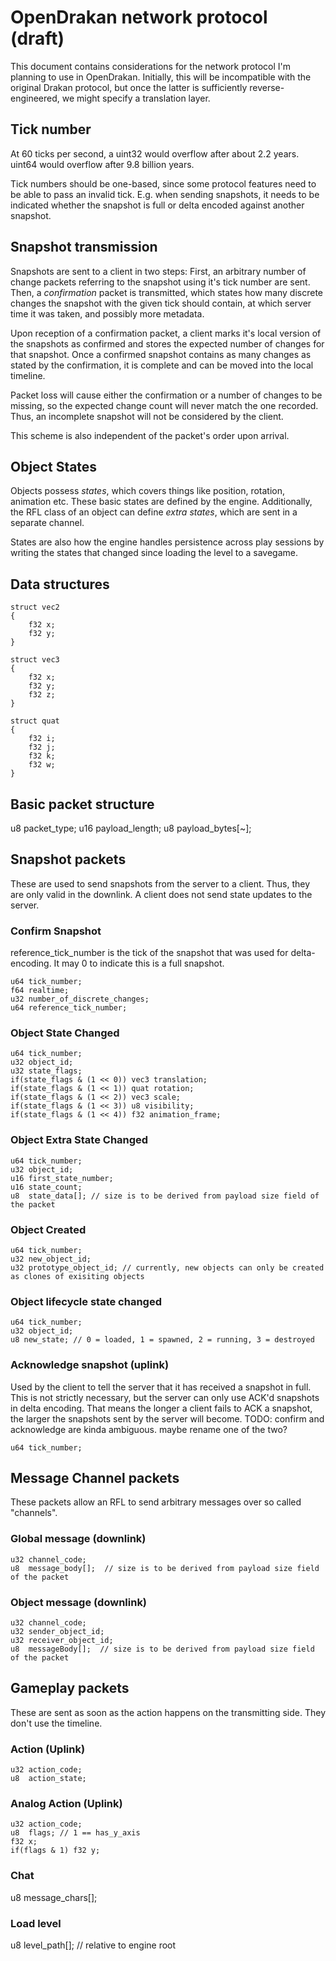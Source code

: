 
OpenDrakan network protocol (draft)
===================================

This document contains considerations for the network protocol I'm planning to
use in OpenDrakan. Initially, this will be incompatible with the original Drakan
protocol, but once the latter is sufficiently reverse-engineered, we might
specify a translation layer.

Tick number
-----------
At 60 ticks per second, a uint32 would overflow after about 2.2 years. uint64
would overflow after 9.8 billion years.

Tick numbers should be one-based, since some protocol features need to be able
to pass an invalid tick. E.g. when sending snapshots, it needs to be indicated
whether the snapshot is full or delta encoded against another snapshot.

Snapshot transmission
---------------------
Snapshots are sent to a client in two steps: First, an arbitrary number of
change packets referring to the snapshot using it's tick number are sent. Then,
a *confirmation* packet is transmitted, which states how many discrete changes
the snapshot with the given tick should contain, at which server time it was
taken, and possibly more metadata.

Upon reception of a confirmation packet, a client marks it's local version of
the snapshots as confirmed and stores the expected number of changes for that
snapshot. Once a confirmed snapshot contains as many changes as stated by the
confirmation, it is complete and can be moved into the local timeline.

Packet loss will cause either the confirmation or a number of changes to be
missing, so the expected change count will never match the one recorded. Thus,
an incomplete snapshot will not be considered by the client.

This scheme is also independent of the packet's order upon arrival.

Object States
-------------
Objects possess *states*, which covers things like position, rotation, animation
etc. These basic states are defined by the engine. Additionally, the RFL class
of an object can define *extra states*, which are sent in a separate channel.

States are also how the engine handles persistence across play sessions by
writing the states that changed since loading the level to a savegame.

Data structures
---------------
```
struct vec2
{
    f32 x;
    f32 y;
}

struct vec3
{
    f32 x;
    f32 y;
    f32 z;
}

struct quat
{
    f32 i;
    f32 j;
    f32 k;
    f32 w;
}
```

Basic packet structure
----------------------
u8 packet_type;
u16 payload_length;
u8 payload_bytes[~];

Snapshot packets
----------------
These are used to send snapshots from the server to a client. Thus, they are
only valid in the downlink. A client does not send state updates to the server.

### Confirm Snapshot
reference_tick_number is the tick of the snapshot that was used for delta-
encoding. It may 0 to indicate this is a full snapshot.
```
u64 tick_number;
f64 realtime;
u32 number_of_discrete_changes;
u64 reference_tick_number;
```

### Object State Changed
```
u64 tick_number;
u32 object_id;
u32 state_flags;
if(state_flags & (1 << 0)) vec3 translation;
if(state_flags & (1 << 1)) quat rotation;
if(state_flags & (1 << 2)) vec3 scale;
if(state_flags & (1 << 3)) u8 visibility;
if(state_flags & (1 << 4)) f32 animation_frame;
```

### Object Extra State Changed
```
u64 tick_number;
u32 object_id;
u16 first_state_number;
u16 state_count;
u8  state_data[]; // size is to be derived from payload size field of the packet
```

### Object Created
```
u64 tick_number;
u32 new_object_id;
u32 prototype_object_id; // currently, new objects can only be created as clones of exisiting objects
```

### Object lifecycle state changed
```
u64 tick_number;
u32 object_id;
u8 new_state; // 0 = loaded, 1 = spawned, 2 = running, 3 = destroyed
```

### Acknowledge snapshot (uplink)
Used by the client to tell the server that it has received a snapshot in full.
This is not strictly necessary, but the server can only use ACK'd snapshots in
delta encoding. That means the longer a client fails to ACK a snapshot, the
larger the snapshots sent by the server will become.
TODO: confirm and acknowledge are kinda ambiguous. maybe rename one of the two?
```
u64 tick_number;
```

Message Channel packets
-----------------------
These packets allow an RFL to send arbitrary messages over so called "channels".

### Global message (downlink)
```
u32 channel_code;
u8  message_body[];  // size is to be derived from payload size field of the packet
```

### Object message (downlink)
```
u32 channel_code;
u32 sender_object_id;
u32 receiver_object_id;
u8  messageBody[];  // size is to be derived from payload size field of the packet
```

Gameplay packets
----------------
These are sent as soon as the action happens on the transmitting side. They
don't use the timeline.

### Action (Uplink)
```
u32 action_code;
u8  action_state;
```

### Analog Action (Uplink)
```
u32 action_code;
u8  flags; // 1 == has_y_axis
f32 x;
if(flags & 1) f32 y;
```

### Chat
u8 message_chars[];

### Load level
u8 level_path[]; // relative to engine root
